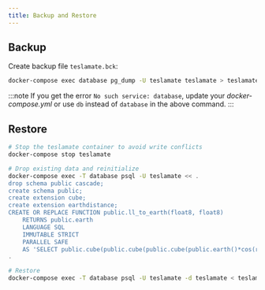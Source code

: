 ```yaml
---
title: Backup and Restore
---
```


## Backup

Create backup file `teslamate.bck`:

```bash
docker-compose exec database pg_dump -U teslamate teslamate > teslamate.bck
```

:::note
If you get the error `No such service: database`, update your _docker-compose.yml_ or use `db` instead of `database` in the above command.
:::

## Restore

```bash
# Stop the teslamate container to avoid write conflicts
docker-compose stop teslamate

# Drop existing data and reinitialize
docker-compose exec -T database psql -U teslamate << .
drop schema public cascade;
create schema public;
create extension cube;
create extension earthdistance;
CREATE OR REPLACE FUNCTION public.ll_to_earth(float8, float8)
    RETURNS public.earth
    LANGUAGE SQL
    IMMUTABLE STRICT
    PARALLEL SAFE
    AS 'SELECT public.cube(public.cube(public.cube(public.earth()*cos(radians(\$1))*cos(radians(\$2))),public.earth()*cos(radians(\$1))*sin(radians(\$2))),public.earth()*sin(radians(\$1)))::public.earth';
.

# Restore
docker-compose exec -T database psql -U teslamate -d teslamate < teslamate.bck
```
